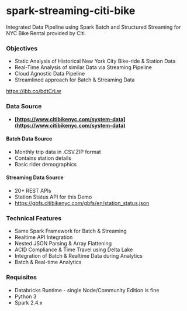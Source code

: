 
# spark-streaming-citi-bike
Integrated Data Pipeline using Spark Batch and Structured Streaming for NYC Bike Rental provided by Citi.

### Objectives
* Static Analysis of Historical New York City Bike-ride & Station Data
* Real-Time Analysis of similar Data via Streaming Pipeline
* Cloud Agnostic Data Pipeline
* Streamlined approach for Batch & Streaming Data

https://ibb.co/bdtCrLw

### Data Source
* **[https://www.citibikenyc.com/system-data](https://www.citibikenyc.com/system-data)**

#### Batch Data Source
* Monthly trip data in .CSV.ZIP format
* Contains station details
* Basic rider demographics

#### Streaming Data Source
* 20+ REST APIs
* Station Status API for this Demo
* https://gbfs.citibikenyc.com/gbfs/en/station_status.json


### Technical Features
* Same Spark Framework for Batch & Streaming
* Realtime API Integration
* Nested JSON Parsing & Array Flattening
* ACID Compliance & Time Travel using Delta Lake
* Integration of Batch & Realtime Data during Analytics
* Batch & Real-time Analytics


### Requisites
* Databricks Runtime - single Node/Community Edition is fine
* Python 3
* Spark 2.4.x

